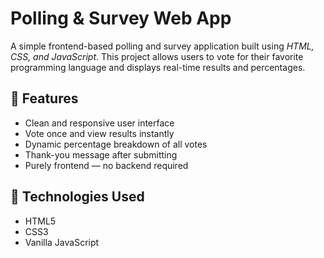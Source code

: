 # Polling & Survey Web App

A simple frontend-based polling and survey application built using *HTML, CSS, and JavaScript*. This project allows users to vote for their favorite programming language and displays real-time results and percentages.

## 🚀 Features

- Clean and responsive user interface
- Vote once and view results instantly
- Dynamic percentage breakdown of all votes
- Thank-you message after submitting
- Purely frontend — no backend required

## 🧰 Technologies Used

- HTML5
- CSS3
- Vanilla JavaScript

